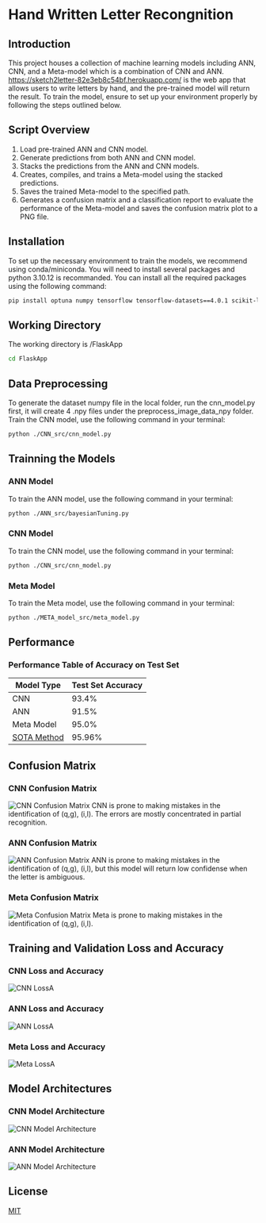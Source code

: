 # Hand Written Letter Recongnition

## Introduction

This project houses a collection of machine learning models including ANN, CNN, and a Meta-model which is a combination of CNN and ANN. https://sketch2letter-82e3eb8c54bf.herokuapp.com/ is the web app that allows users to write letters by hand, and the pre-trained model will return the result.
To train the model, ensure to set up your environment properly by following the steps outlined below.

## Script Overview

1. Load pre-trained ANN and CNN model. 
2. Generate predictions from both ANN and CNN model. 
3. Stacks the predictions from the ANN and CNN models. 
4. Creates, compiles, and trains a Meta-model using the stacked predictions. 
5. Saves the trained Meta-model to the specified path. 
6. Generates a confusion matrix and a classification report to evaluate the performance of the Meta-model and saves the confusion matrix plot to a PNG file.

## Installation

To set up the necessary environment to train the models, we recommend using conda/miniconda. You will need to install several packages and python 3.10.12 is recommanded. You can install all the required packages using the following command:

```bash
pip install optuna numpy tensorflow tensorflow-datasets==4.0.1 scikit-learn tqdm matplotlib pydot graphviz
```


## Working Directory
The working directory is /FlaskApp
``` bash
cd FlaskApp
```
## Data Preprocessing
To generate the dataset numpy file in the local folder, run the cnn_model.py first, it will create 4 .npy files under the preprocess_image_data_npy folder.
Train the CNN model, use the following command in your terminal:

```bash
python ./CNN_src/cnn_model.py
```

## Trainning the Models

### ANN Model

To train the ANN model, use the following command in your terminal:

```bash
python ./ANN_src/bayesianTuning.py
```
### CNN Model

To train the CNN model, use the following command in your terminal:

```bash
python ./CNN_src/cnn_model.py
```
### Meta Model

To train the Meta model, use the following command in your terminal:

```bash
python ./META_model_src/meta_model.py
```
## Performance

### Performance Table of Accuracy on Test Set

| Model Type | Test Set Accuracy |
|------------|-------------------|
| CNN        | 93.4%             |
| ANN        | 91.5%             |
| Meta Model | 95.0%             |
| [SOTA Method](https://paperswithcode.com/sota/image-classification-on-emnist-letters) | 95.96%          |   

## Confusion Matrix

### CNN Confusion Matrix
![CNN Confusion Matrix](/FlaskApp/static/CNN_confusion_matrix.png)
CNN is prone to making mistakes in the identification of (q,g), (i,l). The errors are mostly concentrated in partial recognition. 
### ANN Confusion Matrix
![ANN Confusion Matrix](/FlaskApp/static/ANN_confusion_matrix.png)
ANN is prone to making mistakes in the identification of (q,g), (i,l), but this model will return low confidense when the letter is ambiguous. 
### Meta Confusion Matrix
![Meta Confusion Matrix](/FlaskApp/static/meta_confusion_matrix.png)
Meta is prone to making mistakes in the identification of (q,g), (i,l).

## Training and Validation Loss and Accuracy

### CNN Loss and Accuracy
![CNN LossA](/FlaskApp/CNN_src/Accuracy_and_Loss.png)
### ANN Loss and Accuracy
![ANN LossA](/FlaskApp/ANN_src/accuracy_loss_plot_ANN.png)

### Meta Loss and Accuracy
![Meta LossA](/FlaskApp/META_model_src/accuracy_and_loss_graph.png)


## Model Architectures

### CNN Model Architecture
![CNN Model Architecture](/FlaskApp/CNN_src/cnn_model.png)
### ANN Model Architecture
![ANN Model Architecture](/FlaskApp/ANN_src/best_ANN.png)

## License

[MIT](https://choosealicense.com/licenses/mit/)
